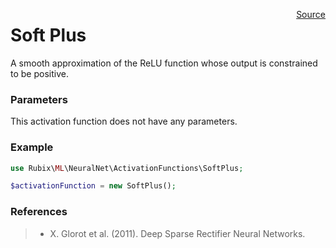 <p><span style="float:right;"><a href="https://github.com/RubixML/RubixML/blob/master/src/NeuralNet/ActivationFunctions/SoftPlus.php">Source</a></span></p>

# Soft Plus
A smooth approximation of the ReLU function whose output is constrained to be positive.

### Parameters
This activation function does not have any parameters.

### Example
```php
use Rubix\ML\NeuralNet\ActivationFunctions\SoftPlus;

$activationFunction = new SoftPlus();
```

### References
>- X. Glorot et al. (2011). Deep Sparse Rectifier Neural Networks.
